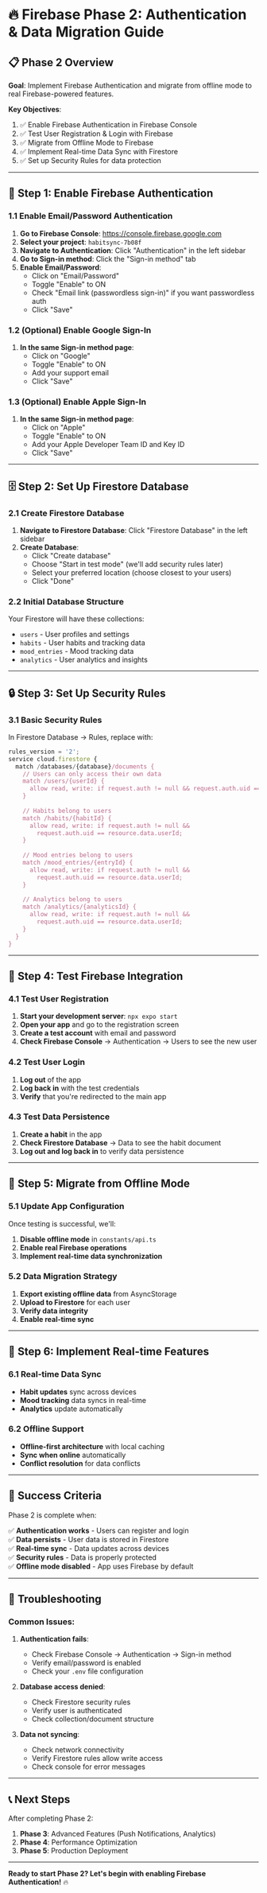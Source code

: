 # 🔥 Firebase Phase 2: Authentication & Data Migration Guide

## 📋 Phase 2 Overview

**Goal**: Implement Firebase Authentication and migrate from offline mode to real Firebase-powered features.

**Key Objectives**:
1. ✅ Enable Firebase Authentication in Firebase Console
2. ✅ Test User Registration & Login with Firebase
3. ✅ Migrate from Offline Mode to Firebase
4. ✅ Implement Real-time Data Sync with Firestore
5. ✅ Set up Security Rules for data protection

---

## 🚀 Step 1: Enable Firebase Authentication

### 1.1 Enable Email/Password Authentication

1. **Go to Firebase Console**: https://console.firebase.google.com
2. **Select your project**: `habitsync-7b08f`
3. **Navigate to Authentication**: Click "Authentication" in the left sidebar
4. **Go to Sign-in method**: Click the "Sign-in method" tab
5. **Enable Email/Password**:
   - Click on "Email/Password"
   - Toggle "Enable" to ON
   - Check "Email link (passwordless sign-in)" if you want passwordless auth
   - Click "Save"

### 1.2 (Optional) Enable Google Sign-In

1. **In the same Sign-in method page**:
   - Click on "Google"
   - Toggle "Enable" to ON
   - Add your support email
   - Click "Save"

### 1.3 (Optional) Enable Apple Sign-In

1. **In the same Sign-in method page**:
   - Click on "Apple"
   - Toggle "Enable" to ON
   - Add your Apple Developer Team ID and Key ID
   - Click "Save"

---

## 🗄️ Step 2: Set Up Firestore Database

### 2.1 Create Firestore Database

1. **Navigate to Firestore Database**: Click "Firestore Database" in the left sidebar
2. **Create Database**:
   - Click "Create database"
   - Choose "Start in test mode" (we'll add security rules later)
   - Select your preferred location (choose closest to your users)
   - Click "Done"

### 2.2 Initial Database Structure

Your Firestore will have these collections:
- `users` - User profiles and settings
- `habits` - User habits and tracking data
- `mood_entries` - Mood tracking data
- `analytics` - User analytics and insights

---

## 🔒 Step 3: Set Up Security Rules

### 3.1 Basic Security Rules

In Firestore Database → Rules, replace with:

```javascript
rules_version = '2';
service cloud.firestore {
  match /databases/{database}/documents {
    // Users can only access their own data
    match /users/{userId} {
      allow read, write: if request.auth != null && request.auth.uid == userId;
    }
    
    // Habits belong to users
    match /habits/{habitId} {
      allow read, write: if request.auth != null && 
        request.auth.uid == resource.data.userId;
    }
    
    // Mood entries belong to users
    match /mood_entries/{entryId} {
      allow read, write: if request.auth != null && 
        request.auth.uid == resource.data.userId;
    }
    
    // Analytics belong to users
    match /analytics/{analyticsId} {
      allow read, write: if request.auth != null && 
        request.auth.uid == resource.data.userId;
    }
  }
}
```

---

## 🧪 Step 4: Test Firebase Integration

### 4.1 Test User Registration

1. **Start your development server**: `npx expo start`
2. **Open your app** and go to the registration screen
3. **Create a test account** with email and password
4. **Check Firebase Console** → Authentication → Users to see the new user

### 4.2 Test User Login

1. **Log out** of the app
2. **Log back in** with the test credentials
3. **Verify** that you're redirected to the main app

### 4.3 Test Data Persistence

1. **Create a habit** in the app
2. **Check Firestore Database** → Data to see the habit document
3. **Log out and log back in** to verify data persistence

---

## 🔄 Step 5: Migrate from Offline Mode

### 5.1 Update App Configuration

Once testing is successful, we'll:
1. **Disable offline mode** in `constants/api.ts`
2. **Enable real Firebase operations**
3. **Implement real-time data synchronization**

### 5.2 Data Migration Strategy

1. **Export existing offline data** from AsyncStorage
2. **Upload to Firestore** for each user
3. **Verify data integrity**
4. **Enable real-time sync**

---

## 📱 Step 6: Implement Real-time Features

### 6.1 Real-time Data Sync

- **Habit updates** sync across devices
- **Mood tracking** data syncs in real-time
- **Analytics** update automatically

### 6.2 Offline Support

- **Offline-first architecture** with local caching
- **Sync when online** automatically
- **Conflict resolution** for data conflicts

---

## 🎯 Success Criteria

Phase 2 is complete when:

✅ **Authentication works** - Users can register and login  
✅ **Data persists** - User data is stored in Firestore  
✅ **Real-time sync** - Data updates across devices  
✅ **Security rules** - Data is properly protected  
✅ **Offline mode disabled** - App uses Firebase by default  

---

## 🚨 Troubleshooting

### Common Issues:

1. **Authentication fails**:
   - Check Firebase Console → Authentication → Sign-in method
   - Verify email/password is enabled
   - Check your `.env` file configuration

2. **Database access denied**:
   - Check Firestore security rules
   - Verify user is authenticated
   - Check collection/document structure

3. **Data not syncing**:
   - Check network connectivity
   - Verify Firestore rules allow write access
   - Check console for error messages

---

## 📞 Next Steps

After completing Phase 2:

1. **Phase 3**: Advanced Features (Push Notifications, Analytics)
2. **Phase 4**: Performance Optimization
3. **Phase 5**: Production Deployment

---

**Ready to start Phase 2? Let's begin with enabling Firebase Authentication!** 🔥
